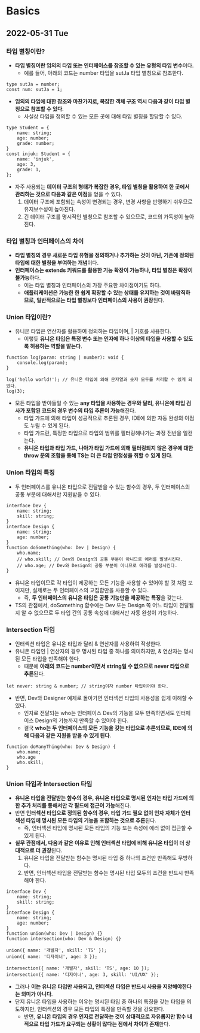 # Basics
## 2022-05-31 Tue

### 타입 별칭이란?
* **타입 별칭이란 임의의 타입 또는 인터페이스를 참조할 수 있는 유형의 타입 변수**이다.
  * 예를 들어, 아래의 코드는 number 타입을 sutJa 타입 별칭으로 참조한다.
```
type sutJa = number;
const num: sutJa = 1;
```
* **임의의 타입에 대한 참조와 마찬가지로, 복잡한 객체 구조 역시 다음과 같이 타입 별칭으로 참조할 수 있다**.
  * 사실상 타입을 정의할 수 있는 모든 곳에 대해 타입 별칭을 할당할 수 있다.
```
type Student = {
    name: string;
    age: number;
    grade: number;
}
const injuk: Student = {
    name: 'injuk',
    age: 3,
    grade: 1,
}; 
```
* 자주 사용되는 **데이터 구조의 형태가 복잡한 경우, 타입 별칭을 활용하여 한 곳에서 관리하는 것으로 다음과 같은 이점**을 얻을 수 있다.
  1. 데이터 구조에 포함되는 속성이 변경되는 경우, 변경 사항을 반영하기 쉬우므로 유지보수성이 높아진다.
  2. 긴 데이터 구조를 명시적인 별칭으로 참조할 수 있으므로, 코드의 가독성이 높아진다.

### 타입 별칭과 인터페이스의 차이
* **타입 별칭의 경우 새로운 타입 유형을 정의하거나 추가하는 것이 아닌, 기존에 정의된 타입에 대한 별칭을 부여하는 개념**이다.
* **인터페이스는 extends 키워드를 활용한 기능 확장이 가능하나, 타입 별칭은 확장이 불가능**하다.
  * 이는 타입 별칭과 인터페이스의 가장 주요한 차이점이기도 하다.
  * **애플리케이션은 가능한 한 쉽게 확장할 수 있는 상태를 유지하는 것이 바람직하므로, 일반적으로는 타입 별칭보다 인터페이스의 사용이 권장**된다.

### Union 타입이란?
* 유니온 타입은 연산자를 활용하여 정의하는 타입이며, | 기호를 사용한다.
  * 이렇듯 **유니온 타입은 특정 변수 또는 인자에 하나 이상의 타입을 사용할 수 있도록 허용하는 역할을 맡는다**.
```
function log(param: string | number): void {
    console.log(param);
}

log('hello world!'); // 유니온 타입에 의해 문자열과 숫자 모두를 처리할 수 있게 되었다.
log(3);
```
* 모든 타입을 받아들일 수 있는 **any 타입을 사용하는 경우와 달리, 유니온에 타입 검사가 포함된 코드의 경우 변수의 타입 추론이 가능**해진다.
  * 타입 가드에 의해 타입이 성공적으로 추론된 경우, IDE에 의한 자동 완성의 이점도 누릴 수 있게 된다.
  * 타입 가드란, 특정한 타입으로 타입의 범위를 필터링해나가는 과정 전반을 일컫는다.
  * **유니온 타입과 타입 가드, 나아가 타입 가드에 의해 필터링되지 않은 경우에 대한 throw 문의 조합을 통해 TS는 더 큰 타입 안정성을 취할 수 있게 된다**.

### Union 타입의 특징
* 두 인터페이스를 유니온 타입으로 전달받을 수 있는 함수의 경우, 두 인터페이스의 공통 부분에 대해서만 지원받을 수 있다.
```
interface Dev {
    name: string;
    skill: string;
}
interface Design {
    name: string;
    age: number;
}
function doSomething(who: Dev | Design) {
    who.name;
    // who.skill; // Dev와 Design의 공통 부분이 아니므로 에러를 발생시킨다.
    // who.age; // Dev와 Design의 공통 부분이 아니므로 에러를 발생시킨다.
}
```
* 유니온 타입이므로 각 타입이 제공하는 모든 기능을 사용할 수 있어야 할 것 처럼 보이지만, 실제로는 두 인터페이스의 교집합만을 사용할 수 있다.
  * 즉, **두 인터페이스의 유니온 타입은 공통 기능만을 제공하는 특징**을 갖는다.
* TS의 관점에서, doSomething 함수에는 Dev 또는 Design 쪽 어느 타입이 전달될지 알 수 없으므로 두 타입 간의 공통 속성에 대해서만 자동 완성이 가능하다.

### Intersection 타입
* 인터섹션 타입은 유니온 타입과 달리 & 연산자를 사용하여 작성한다.
* 유니온 타입인 | 연산자의 경우 명시된 타입 중 하나를 의미하지만, & 연산자는 명시된 모든 타입을 만족해야 한다.
  * 때문에 **아래의 코드는 number이면서 string일 수 없으므로 never 타입으로 추론**된다.
```
let never: string & number; // string이자 number 타입이어야 한다.
```
* 반면, Dev와 Designer 예제로 돌아가면 인터섹션 타입의 사용성을 쉽게 이해할 수 있다.
  * 인자로 전달되는 who는 인터페이스 Dev의 기능을 모두 만족하면서도 인터페이스 Design의 기능까지 만족할 수 있어야 한다.
  * 결국 **who는 두 인터페이스의 모든 기능을 갖는 타입으로 추론되므로, IDE에 의해 다음과 같은 지원을 받을 수 있게 된다**.
```
function doManyThing(who: Dev & Design) {
    who.name;
    who.age
    who.skill;
}
```

### Union 타입과 Intersection 타입
* **유니온 타입을 전달받는 함수의 경우, 유니온 타입으로 명시된 인자는 타입 가드에 의한 추가 처리를 통해서만 각 필드에 접근이 가능**해진다.
* 반면 **인터섹션 타입으로 정의된 함수의 경우, 타입 가드 필요 없이 인자 자체가 인터섹션 타입에 명시된 모든 타입의 기능을 포함하는 것으로 추론**된다.
  * 즉, 인터섹션 타입에 명시된 모든 타입의 기능 또는 속성에 에러 없이 접근할 수 있게 된다.
* **실무 관점에서, 다음과 같은 이유로 인해 인터섹션 타입에 비해 유니온 타입이 더 상대적으로 더 권장**된다.
  1. 유니온 타입을 전달받는 함수는 명시된 타입 중 하나의 조건만 만족해도 무방하다.
  2. 반면, 인터섹션 타입을 전달받는 함수는 명시된 타입 모두의 조건을 반드시 만족해야 한다.
```
interface Dev {
    name: string;
    skill: string;
}
interface Design {
    name: string;
    age: number;
}
function union(who: Dev | Design) {}
function intersection(who: Dev & Design) {}

union({ name: '개발자', skill: 'TS' });
union({ name: '디자이너', age: 3 });

intersection({ name: '개발자', skill: 'TS', age: 10 });
intersection({ name: '디자이너', age: 3, skill: 'UI/UX' });
```
* 그러나 **이는 유니온 타입만 사용되고, 인터섹션 타입은 반드시 사용을 지양해야한다는 의미가 아니다**.
* 단지 유니온 타입을 사용하는 이유는 명시된 타입 중 하나의 특징을 갖는 타입을 의도하지만, 인터섹션의 경우 모든 타입의 특징을 만족할 것을 강요한다.
  * 반면, **유니온 타입의 경우 인자로 전달하는 것이 상대적으로 자유롭지만 함수 내적으로 타입 가드가 요구되는 상황이 많다는 점에서 차이가 존재**한다.